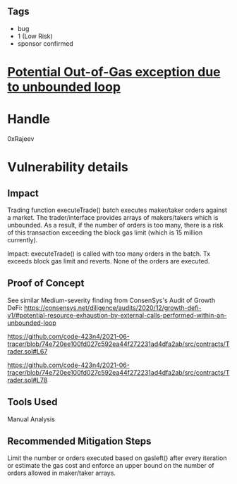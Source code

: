 ## Tags

- bug
- 1 (Low Risk)
- sponsor confirmed

# [Potential Out-of-Gas exception due to unbounded loop](https://github.com/code-423n4/2021-06-tracer-findings/issues/69) 

# Handle

0xRajeev


# Vulnerability details

## Impact
Trading function executeTrade() batch executes maker/taker orders against a market. The trader/interface provides arrays of makers/takers which is unbounded. As a result, if the number of orders is too many, there is a risk of this transaction exceeding the block gas limit (which is 15 million currently).

Impact: executeTrade() is called with too many orders in the batch. Tx exceeds block gas limit and reverts. None of the orders are executed.

## Proof of Concept

See similar Medium-severity finding from ConsenSys's Audit of Growth DeFi: https://consensys.net/diligence/audits/2020/12/growth-defi-v1/#potential-resource-exhaustion-by-external-calls-performed-within-an-unbounded-loop

https://github.com/code-423n4/2021-06-tracer/blob/74e720ee100fd027c592ea44f272231ad4dfa2ab/src/contracts/Trader.sol#L67

https://github.com/code-423n4/2021-06-tracer/blob/74e720ee100fd027c592ea44f272231ad4dfa2ab/src/contracts/Trader.sol#L78

## Tools Used

Manual Analysis

## Recommended Mitigation Steps

Limit the number or orders executed based on gasleft() after every iteration or estimate the gas cost and enforce an upper bound on the number of orders allowed in maker/taker arrays.

